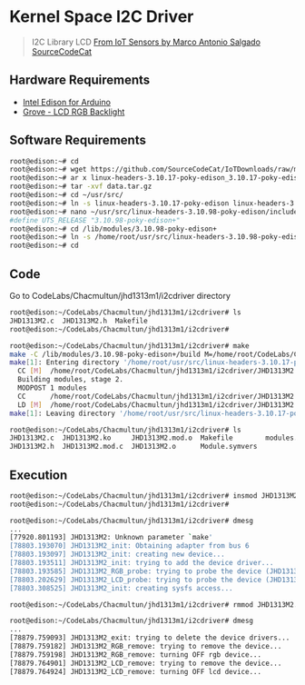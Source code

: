 # Kernel Space I2C Driver

> I2C Library LCD [From IoT Sensors by Marco Antonio Salgado SourceCodeCat](https://theiotlearninginitiative.gitbooks.io/internetofthingssensors/content/)

## Hardware Requirements

- [Intel Edison for Arduino](https://www.seeedstudio.com/Intel%C2%AE-Edison-for-Arduino-p-2149.html)
- [Grove - LCD RGB Backlight](http://wiki.seeed.cc/Grove-LCD_RGB_Backlight/)

## Software Requirements

```sh
root@edison:~# cd
root@edison:~# wget https://github.com/SourceCodeCat/IoTDownloads/raw/master/linux-headers-3.10.17-poky-edison_3.10.17-poky-edison-1_i386.deb
root@edison:~# ar x linux-headers-3.10.17-poky-edison_3.10.17-poky-edison-1_i386.deb
root@edison:~# tar -xvf data.tar.gz
root@edison:~# cd ~/usr/src/
root@edison:~# ln -s linux-headers-3.10.17-poky-edison linux-headers-3.10.98-poky-edison
root@edison:~# nano ~/usr/src/linux-headers-3.10.98-poky-edison/include/generated/utsrelease.h
#define UTS_RELEASE "3.10.98-poky-edison+"
root@edison:~# cd /lib/modules/3.10.98-poky-edison+
root@edison:~# ln -s /home/root/usr/src/linux-headers-3.10.98-poky-edison build
root@edison:~# cd
```

## Code

Go to CodeLabs/Chacmultun/jhd1313m1/i2cdriver directory

```sh
root@edison:~/CodeLabs/Chacmultun/jhd1313m1/i2cdriver# ls
JHD1313M2.c  JHD1313M2.h  Makefile
root@edison:~/CodeLabs/Chacmultun/jhd1313m1/i2cdriver# 
```

```sh
root@edison:~/CodeLabs/Chacmultun/jhd1313m1/i2cdriver# make
make -C /lib/modules/3.10.98-poky-edison+/build M=/home/root/CodeLabs/Chacmultun/jhd1313m1/i2cdriver modules
make[1]: Entering directory '/home/root/usr/src/linux-headers-3.10.17-poky-edison'
  CC [M]  /home/root/CodeLabs/Chacmultun/jhd1313m1/i2cdriver/JHD1313M2.o
  Building modules, stage 2.
  MODPOST 1 modules
  CC      /home/root/CodeLabs/Chacmultun/jhd1313m1/i2cdriver/JHD1313M2.mod.o
  LD [M]  /home/root/CodeLabs/Chacmultun/jhd1313m1/i2cdriver/JHD1313M2.ko
make[1]: Leaving directory '/home/root/usr/src/linux-headers-3.10.17-poky-edison'
```

```sh
root@edison:~/CodeLabs/Chacmultun/jhd1313m1/i2cdriver# ls
JHD1313M2.c  JHD1313M2.ko     JHD1313M2.mod.o  Makefile        modules.order
JHD1313M2.h  JHD1313M2.mod.c  JHD1313M2.o      Module.symvers
```

## Execution

```sh
root@edison:~/CodeLabs/Chacmultun/jhd1313m1/i2cdriver# insmod JHD1313M2.ko
root@edison:~/CodeLabs/Chacmultun/jhd1313m1/i2cdriver# 
```

```sh
root@edison:~/CodeLabs/Chacmultun/jhd1313m1/i2cdriver# dmesg
...
[77920.801193] JHD1313M2: Unknown parameter `make'
[78803.193070] JHD1313M2_init: Obtaining adapter from bus 6
[78803.193097] JHD1313M2_init: creating new device...
[78803.193511] JHD1313M2_init: trying to add the device driver...
[78803.193585] JHD1313M2_RGB_probe: trying to probe the device (JHD1313M2_RGB)...
[78803.202629] JHD1313M2_LCD_probe: trying to probe the device (JHD1313M2_LCD)...
[78803.308525] JHD1313M2_init: creating sysfs access...
```

```sh
root@edison:~/CodeLabs/Chacmultun/jhd1313m1/i2cdriver# rmmod JHD1313M2.ko
```

```sh
root@edison:~/CodeLabs/Chacmultun/jhd1313m1/i2cdriver# dmesg
...
[78879.759093] JHD1313M2_exit: trying to delete the device drivers...
[78879.759182] JHD1313M2_RGB_remove: trying to remove the device...
[78879.759198] JHD1313M2_RGB_remove: turning OFF rgb device...
[78879.764901] JHD1313M2_LCD_remove: trying to remove the device...
[78879.764924] JHD1313M2_LCD_remove: turning OFF lcd device...
```